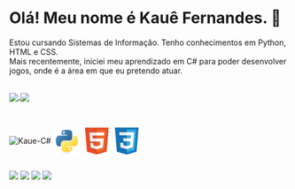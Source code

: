 <h1>Olá! Meu nome é Kauê Fernandes. 👋</h1>

<p> Estou cursando Sistemas de Informação. Tenho conhecimentos em Python, HTML e CSS.
  <br>
  Mais recentemente, iniciei meu aprendizado em C# para poder desenvolver jogos, onde é a área em que eu pretendo atuar.
</p>

##

<a href="https://github.com/kaue-fernandescp/github-readme-stats">
  <img height=175 align="center" src="https://github-readme-stats.vercel.app/api?username=kaue-fernandescp&show_icons=true&theme=transparent" />
</a>
<a href="https://github.com/kaue-fernandescp/convoychat">
  <img height=125 align="center" src="https://github-readme-stats.vercel.app/api/top-langs?username=kaue-fernandescp&layout=compact&langs_count=8&card_width=320&theme=transparent" />
</a>

##

<div style="display: inline_block"><br>
  <img align="center" alt="Kaue-C#" height="50" width="50" src="https://gistcdn.githack.com/johndward01/95c1d09de9e3707cfb4154989962376d/raw/f74007782421219d9e9ab4b6a27de2e172a8b714/csharp-logo.svg">
 <img align="center" alt="Kaue-Py" height="50" width="50" src="https://raw.githubusercontent.com/devicons/devicon/master/icons/python/python-original.svg">
  <img align="center" alt="Kaue-HTML" height="50" width="50" src="https://raw.githubusercontent.com/devicons/devicon/master/icons/html5/html5-original.svg">
  <img align="center" alt="Kaue-CSS" height="50" width="50" src="https://raw.githubusercontent.com/devicons/devicon/master/icons/css3/css3-original.svg">
</div>

##

<div>
  <a href="https://www.linkedin.com/in/kau%C3%AA-fernandes-410a82275?utm_source=share&utm_campaign=share_via&utm_content=profile&utm_medium=android_app target="_blank"><img src="https://img.shields.io/badge/-LinkedIn-%230077B5?style=for-the-badge&logo=linkedin&logoColor=white" target="_blank"></a>
  <a href="https://www.instagram.com/kauefernandescp/profilecard/?igsh=MTRlaDFpdGxuaGZudg== target="_blank"><img src="https://img.shields.io/badge/-Instagram-%23E4405F?style=for-the-badge&logo=instagram&logoColor=white" target="_blank"></a>
  <a href="mailto: kauefcpereira@gmail.com" target="_blank"><img src="https://img.shields.io/badge/-Gmail-%23333?style=for-the-badge&logo=gmail&logoColor=white" target="_blank"></a>
  <a href="https://discord.gg/451757464031985694 target="_blank"><img src="https://img.shields.io/badge/Discord-7289DA?style=for-the-badge&logo=discord&logoColor=white" target="_blank"></a>
</div>
